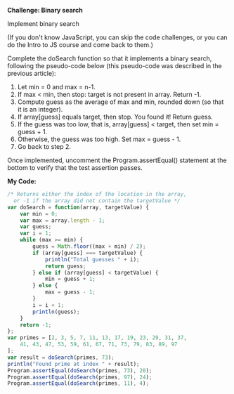 **Challenge: Binary search**

Implement binary search

(If you don't know JavaScript, you can skip the code challenges, or you can do the Intro to JS course and come back to them.)

Complete the doSearch function so that it implements a binary search, following the pseudo-code below (this pseudo-code was described in the previous article):
1. Let min = 0 and max = n-1.
2. If max < min, then stop: target is not present in array. Return -1.
3. Compute guess as the average of max and min, rounded down (so that it is an integer).
4. If array[guess] equals target, then stop. You found it! Return guess.
5. If the guess was too low, that is, array[guess] < target, then set min = guess + 1.
6. Otherwise, the guess was too high. Set max = guess - 1.
7. Go back to step 2.

Once implemented, uncomment the Program.assertEqual() statement at the bottom to verify that the test assertion passes.

**My Code:**
```javascript
/* Returns either the index of the location in the array,
  or -1 if the array did not contain the targetValue */
var doSearch = function(array, targetValue) {
	var min = 0;
	var max = array.length - 1;
	var guess;
	var i = 1;
	while (max >= min) {
		guess = Math.floor((max + min) / 2);
		if (array[guess] === targetValue) {
			println("Total guesses " + i);
			return guess;
		} else if (array[guess] < targetValue) {
			min = guess + 1;
		} else {
			max = guess - 1;
		}
		i = i + 1;
		println(guess);
	}
	return -1;
};
var primes = [2, 3, 5, 7, 11, 13, 17, 19, 23, 29, 31, 37,
	41, 43, 47, 53, 59, 61, 67, 71, 73, 79, 83, 89, 97
];
var result = doSearch(primes, 73);
println("Found prime at index " + result);
Program.assertEqual(doSearch(primes, 73), 20);
Program.assertEqual(doSearch(primes, 97), 24);
Program.assertEqual(doSearch(primes, 11), 4);
```
